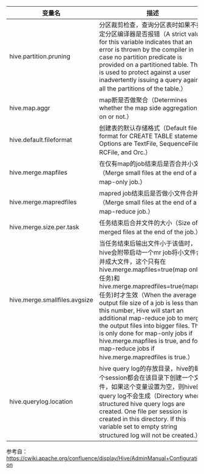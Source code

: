 
|  变量名| 描述 |默认值|
|--|--|--|
|  hive.partition.pruning| 分区裁剪检查，查询分区表时如果不指定分区编译器是否报错（A strict value for this variable indicates that an error is thrown by the compiler in case no partition predicate is provided on a partitioned table. This is used to protect against a user inadvertently issuing a query against all the partitions of the table.） |  nonstrict | 
| hive.map.aggr | map断是否做聚合（Determines whether the map side aggregation is on or not.） |  true | 
| hive.default.fileformat | 创建表的默认存储格式（Default file format for CREATE TABLE statement. Options are TextFile, SequenceFile, RCFile, and Orc.） | TextFile  | 
|hive.merge.mapfiles  | 在仅有map的job结束后是否合并小文件（Merge small files at the end of a map-only job.） |  true | 
| hive.merge.mapredfiles | mapred job结束后是否做小文件合并（Merge small files at the end of a map-reduce job.） | false  | 
| hive.merge.size.per.task | 任务结束后合并文件的大小（Size of merged files at the end of the job.） | 256000000（大约256M）  | 
| hive.merge.smallfiles.avgsize | 当任务结束后输出文件小于该值时，hive会附带启动一个mr job将小文件合并成大文件，这个只有在hive.merge.mapfiles=true(map only任务)和hive.merge.mapredfiles=true(mapred任务)时才生效（When the average output file size of a job is less than this number, Hive will start an additional map-reduce job to merge the output files into bigger files. This is only done for map-only jobs if hive.merge.mapfiles is true, and for map-reduce jobs if hive.merge.mapredfiles is true.） |  16000000（大约16M） | 
| hive.querylog.location | hive query log的存放目录，hive的每个session都会在该目录下创建一个文件，如果这个变量设置为空，则hive的query log不会生成（Directory where structured hive query logs are created. One file per session is created in this directory. If this variable set to empty string structured log will not be created.） |  /tmp/<user.name> | 

参考自：https://cwiki.apache.org/confluence/display/Hive/AdminManual+Configuration

